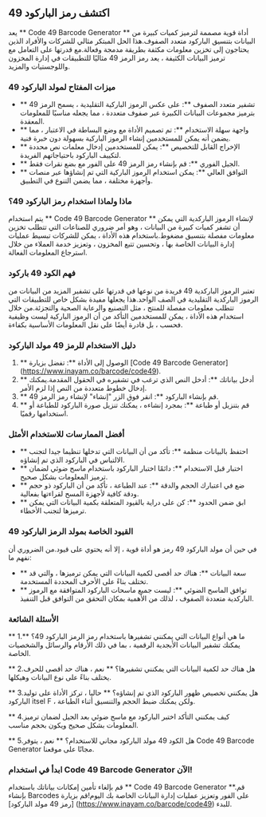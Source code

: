 ## اكتشف رمز الباركود 49

يعد ** Code 49 Barcode Generator ** أداة قوية مصممة لترميز كميات كبيرة من البيانات بتنسيق الباركود متعدد الصفوف.هذا الحل المبتكر مثالي للشركات والأفراد الذين يحتاجون إلى تخزين معلومات مكثفة بطريقة مدمجة وفعالة.مع قدرتها على التعامل مع ترميز البيانات الكثيفة ، يعد رمز الرمز 49 مثاليًا للتطبيقات في إدارة المخزون واللوجستيات والمزيد.

### ميزات المفتاح لمولد الباركود 49

- ** تشفير متعدد الصفوف **: على عكس الرموز الباركية التقليدية ، يسمح الرمز 49 بترميز مجموعات البيانات الكبيرة عبر صفوف متعددة ، مما يجعله مناسبًا للمعلومات المعقدة.
- ** واجهة سهلة الاستخدام **: تم تصميم الأداة مع وضع البساطة في الاعتبار ، مما يضمن أنه يمكن للمستخدمين إنشاء الرموز الباركية بسهولة دون خبرة فنية.
- ** الإخراج القابل للتخصيص **: يمكن للمستخدمين إدخال معلمات نص محددة لتكييف الباركود باحتياجاتهم الفريدة.
- ** الجيل الفوري **: قم بإنشاء رمز الرمز 49 على الفور مع بضع نقرات فقط.
- ** التوافق العالي **: يمكن استخدام الرموز الباركية التي تم إنشاؤها عبر منصات وأجهزة مختلفة ، مما يضمن التنوع في التطبيق.

### ماذا ولماذا استخدام رمز الباركود 49؟

يتم استخدام ** Code 49 Barcode Generator ** لإنشاء الرموز الباركدية التي يمكن أن تشفر كميات كبيرة من البيانات ، وهو أمر ضروري للصناعات التي تتطلب تخزين معلومات مفصلة بتنسيق مضغوط.باستخدام هذه الأداة ، يمكن للشركات تبسيط عمليات إدارة البيانات الخاصة بها ، وتحسين تتبع المخزون ، وتعزيز خدمة العملاء من خلال استرجاع المعلومات الفعالة.

### فهم الكود 49 باركود

تعتبر الرموز الباركدية 49 فريدة من نوعها في قدرتها على تشفير المزيد من البيانات من الرموز الباركدية التقليدية في الصف الواحد.هذا يجعلها مفيدة بشكل خاص للتطبيقات التي تتطلب معلومات مفصلة للمنتج ، مثل التصنيع والرعاية الصحية والتجزئة.من خلال استخدام هذه الأداة ، يمكن للمستخدمين التأكد من أن الرموز الباركية ليست وظيفية فحسب ، بل قادرة أيضًا على نقل المعلومات الأساسية بكفاءة.

### دليل الاستخدام للرمز 49 مولد الباركود

1. ** الوصول إلى الأداة **: تفضل بزيارة [Code 49 Barcode Generator] (https://www.inayam.co/barcode/code49).
2. ** أدخل بياناتك **: أدخل النص الذي ترغب في تشفيره في الحقول المقدمة.يمكنك إدخال خطوط متعددة من النص إذا لزم الأمر.
3. ** قم بإنشاء الباركود **: انقر فوق الزر "إنشاء" لإنشاء رمز الرمز 49.
4. ** قم بتنزيل أو طباعة **: بمجرد إنشاءه ، يمكنك تنزيل صورة الباركود للطباعة أو استخدامها رقميًا.

### أفضل الممارسات للاستخدام الأمثل

- ** احتفظ بالبيانات منظمة **: تأكد من أن البيانات التي تدخلها تنظيما جيدا لتجنب الالتباس في الباركود الذي تم إنشاؤه.
- ** اختبار قبل الاستخدام **: دائمًا اختبار الباركود باستخدام ماسح ضوئي لضمان ترميز المعلومات بشكل صحيح.
- ** ضع في اعتبارك الحجم والدقة **: عند الطباعة ، تأكد من أن الباركود ذو حجم ودقة كافية لأجهزة المسح لقراءتها بفعالية.
- ** ابق ضمن الحدود **: كن على دراية بالقيود المتعلقة بكمية البيانات التي يمكن ترميزها لتجنب الأخطاء.

### القيود الخاصة بمولد الرمز الباركود 49

في حين أن مولد الباركود 49 رمز هو أداة قوية ، إلا أنه يحتوي على قيود.من الضروري أن نفهم ما:

- ** سعة البيانات **: هناك حد أقصى لكمية البيانات التي يمكن ترميزها ، والتي قد تختلف بناءً على الأحرف المحددة المستخدمة.
- ** توافق الماسح الضوئي **: ليست جميع ماسحات الباركود المتوافقة مع الرموز الباركدية متعددة الصفوف ، لذلك من الأهمية بمكان التحقق من التوافق قبل التنفيذ.

### الأسئلة الشائعة

** 1.ما هي أنواع البيانات التي يمكنني تشفيرها باستخدام رمز الرمز الباركود 49؟ **
يمكنك تشفير البيانات الأبجدية الرقمية ، بما في ذلك الأرقام والرسائل والشخصيات الخاصة.

** 2.هل هناك حد لكمية البيانات التي يمكنني تشفيرها؟ **
نعم ، هناك حد أقصى للحرف يختلف بناءً على نوع البيانات وهيكلها.

** 3.هل يمكنني تخصيص ظهور الباركود الذي تم إنشاؤه؟ **
حاليا ، تركز الأداة على توليد الباركود itsel F ، ولكن يمكنك ضبط الحجم والتنسيق أثناء الطباعة.

** 4.كيف يمكنني التأكد
اختبر الباركود مع ماسح ضوئي بعد الجيل لضمان ترميز المعلومات بشكل صحيح ويكون بحجم مناسب.

** 5.هل الكود 49 مولد الباركود مجاني للاستخدام؟ **
نعم ، يتوفر Code 49 Barcode Generator مجانًا على موقعنا.

### ابدأ في استخدام Code 49 Barcode Generator الآن!

قم بإلغاء تأمين إمكانات بياناتك باستخدام ** Code 49 Barcode Generator **.قم بإنشاء Barcodes على الفور وتعزيز عمليات إدارة البيانات الخاصة بك اليوم!قم بزيارة [رمز 49 مولد الباركود] (https://www.inayam.co/barcode/code49) للبدء.